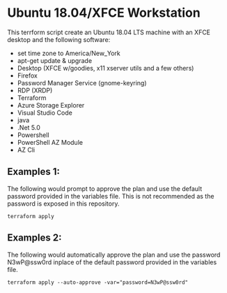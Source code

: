 # Ubuntu 18.04/XFCE Workstation
This terrform script create an Ubuntu 18.04 LTS machine with an XFCE desktop and the following software:
* set time zone to America/New_York
* apt-get update & upgrade
* Desktop (XFCE w/goodies, x11 xserver utils and a few others)
* Firefox
* Password Manager Service (gnome-keyring)
* RDP (XRDP)
* Terraform
* Azure Storage Explorer
* Visual Studio Code
* java
* .Net 5.0
* Powershell
* PowerShell AZ Module
* AZ Cli

## Examples 1:
The following would prompt to approve the plan and use the default password provided in the variables file.  This is not recommended as the password is exposed in this repository.

`
terraform apply
`
## Examples 2:
The following would automatically approve the plan and use the password N3wP@ssw0rd inplace of the default password provided in the variables file.

`
terraform apply --auto-approve -var="password=N3wP@ssw0rd"
`
